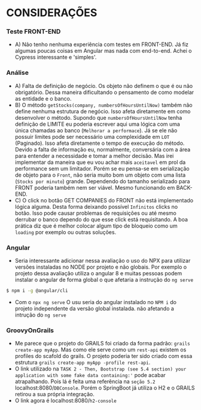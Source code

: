 # CONSIDERAÇÕES 
### Teste FRONT-END
- A) Não tenho nenhuma experiência com testes em FRONT-END. Já fiz algumas poucas coisas em Angular mas nada com end-to-end. Achei o Cypress interessante e 'simples'.

### Análise
- A)  Falta de definição de negócio. Os objeto não definem o que é ou não obrigatório. Dessa maneira
dificultando o pensamento de como modelar as entidade e o banco. 
- B) O método `getStocks(company, numbersOfHoursUntilNow)` também não define nenhuma estrutura de negócio. Isso afeta diretamente em como desenvolver o método. 
Supondo que `numbersOfHoursUntilNow` tenha definição de LIMITE eu poderia escrever aqui uma lógica com uma única chamadas ao banco (`Melhorar a performace`). Já se ele não possuir limites pode ser necessário uma complexidade em `LOT` (Paginado). Isso afeta diretamente o tempo de execução do método. Devido a falta de informação eu, normalmente, conversária com a área para entender a necessidade e tomar a melhor decisão. Mas irei implementar da maneira que eu vou achar mais `aceitavel` em prol da performance sem um limitador. 
    Porém se eu pensa-se em serialização de objeto para o `Front`, não seria muito bom um objeto com uma lista (`Stocks por minuto`) grande. Dependendo do tamanho serializado para FRONT poderia também nem ser viável. Mesmo funcionando em BACK-END.
- C) O click no botão GET COMPANIES do FRONT não está implementado lógica alguma. Desta forma deixando possível `Infinitos` clicks no botão. Isso pode causar problemas de requisições ou até mesmo derrubar o banco dependo do que esse click está requisitando. A boa prática diz que é melhor colocar algum tipo de bloqueio como um `loading` por exemplo ou outras soluções.
### Angular
- Seria interessante adicionar nessa avaliação o uso do NPX para utilizar versões instaladas no NODE por projeto e não globais.
Por exemplo o projeto dessa avaliação utiliza o angular 8 e muitas pessoas podem instalar o angular de forma global o que afetaria a instrução do `ng serve`
```sh
$ npm i -g @angular/cli
``` 
- Com o `npx ng serve` O usu seria do angular instalado no `NPM i` do projeto independente da versão global instalada. não afetando a intrução do `ng serve`

### GroovyOnGrails
- Me parece que o projeto do GRAILS foi criado da forma padrão: `grails create-app myApp`. Mas como ele serve como um `rest-api` existem os profiles do scafold do grails.
 O projeto poderia ter sido criado com essa estrutura `grails create-app myApp -profile rest-api`.
- O link utilizado na `TASK 2 - Then, Bootstrap (see 5.4 section) your application with some fake data containing:'` pode acabar atrapalhando.
  Pois lá é feita uma referência na `seção 5.2` localhost:8080/`DBConsole`. Porém o SpringBoot já utiliza o H2 e o GRAILS retirou a sua própria integração. 
-  O link agora é localhost:8080/`h2-console`

